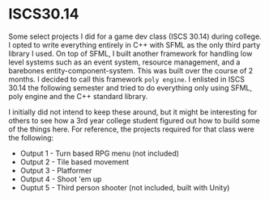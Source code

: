 # ISCS30.14

Some select projects I did for a game dev class (ISCS 30.14) during college. I opted to write everything entirely in C++ with SFML as the only third party library I used. On top of SFML, I built another framework for handling low level systems such as an event system, resource management, and a barebones entity-component-system. This was built over the course of 2 months. I decided to call this framework `poly engine`. I enlisted in ISCS 30.14 the following semester and tried to do everything only using SFML, poly engine and the C++ standard library.

I initially did not intend to keep these around, but it might be interesting for others to see how a 3rd year college student figured out how to build some of the things here. For reference, the projects required for that class were the following:

- Output 1 - Turn based RPG menu (not included)
- Output 2 - Tile based movement
- Output 3 - Platformer
- Output 4 - Shoot 'em up
- Ouptut 5 - Third person shooter (not included, built with Unity)
